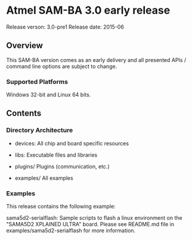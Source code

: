 # Atmel SAM-BA 3.0 early release
Release verson: 3.0-pre1
Release date: 2015-06

## Overview

This SAM-BA version comes as an early delivery and all presented APIs / command line options are subject to change.

### Supported Platforms

Windows 32-bit and Linux 64 bits.

## Contents 

### Directory Architecture

- devices:
  All chip and board specific resources

- libs:
  Executable files and libraries

- plugins/
  Plugins (communication, etc.)

- examples/
  All examples 

### Examples

This release contains the following example:

sama5d2-serialflash: Sample scripts to flash a linux environment on the "SAMA5D2 XPLAINED ULTRA" board.
Please see README.md file in examples/sama5d2-serialflash for more information.


